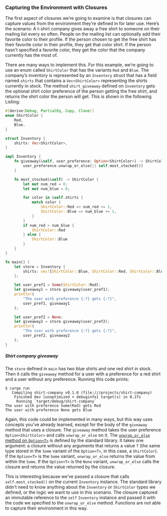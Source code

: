 ### Capturing the Environment with Closures

The first aspect of closures we’re going to examine is that closures can capture values from the environment they’re defined in for later use. Here’s the scenario: A t-shirt company gives away a free shirt to someone on their mailing list every so often. People on the mailing list can optionally add their favorite color to their profile. If the person chosen to get the free shirt has their favorite color in their profile, they get that color shirt. If the person hasn’t specified a favorite color, they get the color that the company currently has the most of.

There are many ways to implement this. For this example, we’re going to use an enum called `ShirtColor` that has the variants `Red` and `Blue`. The company’s inventory is represented by an `Inventory` struct that has a field named `shirts` that contains a `Vec<ShirtColor>` representing the shirts currently in stock. The method `shirt_giveaway` defined on `Inventory` gets the optional shirt color preference of the person getting the free shirt, and returns the shirt color the person will get. This is shown in the following Listing:

```rust
#[derive(Debug, PartialEq, Copy, Clone)]
enum ShirtColor {
    Red,
    Blue,
}

struct Inventory {
    shirts: Vec<ShirtColor>,
}

impl Inventory {
    fn giveaway(&self, user_preference: Option<ShirtColor>) -> ShirtColor {
        user_preference.unwrap_or_else(|| self.most_stocked())
    }

    fn most_stocked(&self) -> ShirtColor {
        let mut num_red = 0;
        let mut num_blue = 0;

        for color in &self.shirts {
            match color {
                ShirtColor::Red => num_red += 1,
                ShirtColor::Blue => num_blue += 1,
            }
        }
        if num_red > num_blue {
            ShirtColor::Red
        } else {
            ShirtColor::Blue
        }
    }
}

fn main() {
    let store = Inventory {
        shirts: vec![ShirtColor::Blue, ShirtColor::Red, ShirtColor::Blue],
    };

    let user_pref1 = Some(ShirtColor::Red);
    let giveaway1 = store.giveaway(user_pref1);
    println!(
        "The user with preference {:?} gets {:?}",
        user_pref1, giveaway1
    );

    let user_pref2 = None;
    let giveaway2 = store.giveaway(user_pref2);
    println!(
        "The user with preference {:?} gets {:?}",
        user_pref2, giveaway2
    );
}
```

##### Shirt company giveaway

The `store` defined in `main` has two blue shirts and one red shirt in stock. Then it calls the `giveaway` method for a user with a preference for a red shirt and a user without any preference. Running this code prints:

```console
$ cargo run
   Compiling shirt-company v0.1.0 (file:///projects/shirt-company)
    Finished dev [unoptimized + debuginfo] target(s) in 0.27s
     Running `target/debug/shirt-company`
The user with preference Some(Red) gets Red
The user with preference None gets Blue
```

Again, this code could be implemented in many ways, but this way uses concepts you’ve already learned, except for the body of the `giveaway` method that uses a closure. The `giveaway` method takes the user preference `Option<ShirtColor>` and calls `unwrap_or_else` on it. The [`unwrap_or_else` method on `Option<T>`](https://doc.rust-lang.org/stable/std/option/enum.Option.html#method.unwrap_or_else) is defined by the standard library. It takes one argument: a closure without any arguments that returns a value `T` (the same type stored in the `Some` variant of the `Option<T>`, in this case, a `ShirtColor`). If the `Option<T>` is the `Some` variant, `unwrap_or_else` returns the value from within the `Some`. If the `Option<T>` is the `None` variant, `unwrap_or_else` calls the closure and returns the value returned by the closure.

This is interesting because we’ve passed a closure that calls `self.most_stocked()` on the current `Inventory` instance. The standard library didn’t need to know anything about the `Inventory` or `ShirtColor` types we defined, or the logic we want to use in this scenario. The closure captured an immutable reference to the `self` `Inventory` instance and passed it with the code we specified to the `unwrap_or_else` method. Functions are not able to capture their environment in this way.